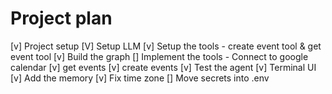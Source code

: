 # Project plan

[v] Project setup
[V] Setup LLM
[v] Setup the tools - create event tool & get event tool
[v] Build the graph
[] Implement the tools - Connect to google calendar
    [v] get events
    [v] create events
[v] Test the agent
[v] Terminal UI
[v] Add the memory
[v] Fix time zone
[] Move secrets into .env